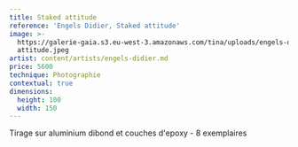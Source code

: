 ```yaml
---
title: Staked attitude
reference: 'Engels Didier, Staked attitude'
image: >-
  https://galerie-gaia.s3.eu-west-3.amazonaws.com/tina/uploads/engels-didier/galerie-gaia-didier-engels-staked
  attitude.jpeg
artist: content/artists/engels-didier.md
price: 5600
technique: Photographie
contextual: true
dimensions:
  height: 100
  width: 150
---
```


Tirage sur aluminium dibond et couches d'epoxy - 8 exemplaires 
